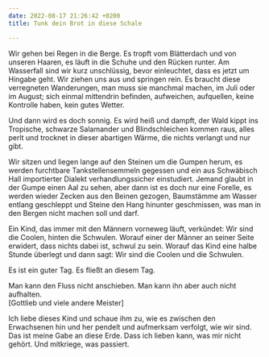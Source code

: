 ```yaml
---
date: 2022-08-17 21:26:42 +0200
title: Tunk dein Brot in diese Schale

---
```

Wir gehen bei Regen in die Berge. Es tropft vom Blätterdach und von unseren Haaren, es läuft in die Schuhe und den Rücken runter. Am Wasserfall sind wir kurz unschlüssig, bevor einleuchtet, dass es jetzt um Hingabe geht. Wir ziehen uns aus und springen rein. Es braucht diese verregneten Wanderungen, man muss sie manchmal machen, im Juli oder im August; sich einmal mittendrin befinden, aufweichen, aufquellen, keine Kontrolle haben, kein gutes Wetter. 

Und dann wird es doch sonnig. Es wird heiß und dampft, der Wald kippt ins Tropische, schwarze Salamander und Blindschleichen kommen raus, alles perlt und trocknet in dieser abartigen Wärme, die nichts verlangt und nur gibt.

Wir sitzen und liegen lange auf den Steinen um die Gumpen herum, es werden furchtbare Tankstellensemmeln gegessen und ein aus Schwäbisch Hall importierter Dialekt verhandlungssicher einstudiert. Jemand glaubt in der Gumpe einen Aal zu sehen, aber dann ist es doch nur eine Forelle, es werden wieder Zecken aus den Beinen gezogen, Baumstämme am Wasser entlang geschleppt und Steine den Hang hinunter geschmissen, was man in den Bergen nicht machen soll und darf.

Ein Kind, das immer mit den Männern vorneweg läuft, verkündet: Wir sind die Coolen, hinten die Schwulen. Worauf einer der Männer an seiner Seite erwidert, dass nichts dabei ist, schwul zu sein. Worauf das Kind eine halbe Stunde überlegt und dann sagt: Wir sind die Coolen und die Schwulen.

Es ist ein guter Tag. Es fließt an diesem Tag.

Man kann den Fluss nicht anschieben. Man kann ihn aber auch nicht aufhalten.  
\[Gottlieb und viele andere Meister\]

Ich liebe dieses Kind und schaue ihm zu, wie es zwischen den Erwachsenen hin und her pendelt und aufmerksam verfolgt, wie wir sind. Das ist meine Gabe an diese Erde. Dass ich lieben kann, was mir nicht gehört. Und mitkriege, was passiert.